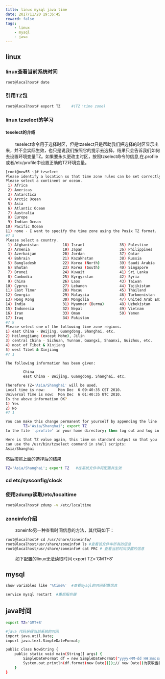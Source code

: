 ```yaml
---
title: linux mysql java time
date: 2017/11/20 19:36:45
reward: false
tags: 
    - linux
    - mysql
    - java
---
```



## linux

### linux查看当前系统时间

``` bash
root@localhost# date
```
### 引用TZ包 
``` bash
root@localhost# export TZ     #(TZ：time zone)
```

### linux tzselect的学习
#### teselect的介绍
&nbsp;&nbsp;&nbsp;&nbsp;&nbsp;&nbsp;&nbsp;&nbsp;teselect命令用于选择时区，但是tzselect只是帮助我们把选择的时区显示出来，并不会实际生效，也只是说我们按照它的提示去选择，结果只会告诉我们如何去设置环境变量TZ。如果要永久更改主时区，按照tzselect命令的信息,在.profile或者/etc/profile中设置正确的TZ环境变量。

``` bash
[root@new55 ~]# tzselect 
Please identify a location so that time zone rules can be set correctly.
Please select a continent or ocean.
 1) Africa
 2) Americas
 3) Antarctica
 4) Arctic Ocean
 5) Asia
 6) Atlantic Ocean
 7) Australia
 8) Europe
 9) Indian Ocean
10) Pacific Ocean
11) none - I want to specify the time zone using the Posix TZ format.
#? 5 
Please select a country.
 1) Afghanistan           18) Israel                35) Palestine
 2) Armenia               19) Japan                 36) Philippines
 3) Azerbaijan            20) Jordan                37) Qatar
 4) Bahrain               21) Kazakhstan            38) Russia
 5) Bangladesh            22) Korea (North)         39) Saudi Arabia
 6) Bhutan                23) Korea (South)         40) Singapore
 7) Brunei                24) Kuwait                41) Sri Lanka
 8) Cambodia              25) Kyrgyzstan            42) Syria
 9) China                 26) Laos                  43) Taiwan
10) Cyprus                27) Lebanon               44) Tajikistan
11) East Timor            28) Macau                 45) Thailand
12) Georgia               29) Malaysia              46) Turkmenistan
13) Hong Kong             30) Mongolia              47) United Arab Emirates
14) India                 31) Myanmar (Burma)       48) Uzbekistan
15) Indonesia             32) Nepal                 49) Vietnam
16) Iran                  33) Oman                  50) Yemen
17) Iraq                  34) Pakistan
#? 9 
Please select one of the following time zone regions.
1) east China - Beijing, Guangdong, Shanghai, etc.
2) Heilongjiang (except Mohe), Jilin
3) central China - Sichuan, Yunnan, Guangxi, Shaanxi, Guizhou, etc.
4) most of Tibet & Xinjiang
5) west Tibet & Xinjiang
#? 1 

The following information has been given:

        China
        east China - Beijing, Guangdong, Shanghai, etc.

Therefore TZ='Asia/Shanghai' will be used.
Local time is now:      Mon Dec  6 09:40:35 CST 2010.
Universal Time is now:  Mon Dec  6 01:40:35 UTC 2010.
Is the above information OK?
1) Yes
2) No
#? 1 

You can make this change permanent for yourself by appending the line
        TZ='Asia/Shanghai'; export TZ 
to the file '.profile' in your home directory; then log out and log in again.

Here is that TZ value again, this time on standard output so that you
can use the /usr/bin/tzselect command in shell scripts:
Asia/Shanghai

```

然后按照上面的选择后的结果
``` bash
TZ='Asia/Shanghai'; export TZ   #在系统文件中将配置并生效
```

### cd etc/sysconfig/clock

### 使用zdump读取/etc/localtime
``` bash
root@localhost# zdump -v /etc/localtime
```

### zoneinfo介绍
&nbsp;&nbsp;&nbsp;&nbsp;&nbsp;&nbsp;&nbsp;&nbsp;zoneinfo另一种查看时间信息的方法，其代码如下：

``` bash
root@localhost# cd /usr/share/zoneinfo/
root@localhost/usr/share/zoneinfo# ls #查看该文件中所有的信息 
root@localhost/usr/share/zoneinfo# cat PRC # 查看当前时间设置的信息
```
&nbsp;&nbsp;&nbsp;&nbsp;&nbsp;&nbsp;&nbsp;&nbsp;如下配置的linux无法读取时间  export TZ='GMT+8'


## mysql

``` bash
show variables like '%time%'  #查看mysql的时间配置信息

service mysql restart  #重启服务器

``` 

## java时间

``` bash
export TZ='GMT+8'

#java 代码获得当前系统的时间
import java.util.Date;
import java.text.SimpleDateFormat;

public class NowString {
    public static void main(String[] args) { 
        SimpleDateFormat df = new SimpleDateFormat("yyyy-MM-dd HH:mm:ss");//设置日期格式
        System.out.println(df.format(new Date()));// new Date()为获取当前系统时间
    }
}

``` 


